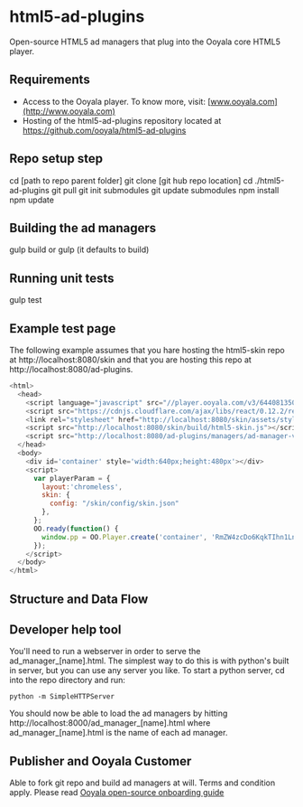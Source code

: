 # html5-ad-plugins
Open-source HTML5 ad managers that plug into the Ooyala core HTML5 player.

## Requirements
- Access to the Ooyala player. To know more, visit: [www.ooyala.com](http://www.ooyala.com)
- Hosting of the html5-ad-plugins repository located at https://github.com/ooyala/html5-ad-plugins

## Repo setup step

cd [path to repo parent folder]
git clone [git hub repo location]
cd ./html5-ad-plugins
git pull
git init submodules
git update submodules
npm install
npm update


## Building the ad managers
gulp build
or
gulp (it defaults to build)

## Running unit tests
gulp test

## Example test page
The following example assumes that you hare hosting the html5-skin repo at http://localhost:8080/skin and that you are hosting this repo at http://localhost:8080/ad-plugins.
```javascript
<html>
  <head>
    <script language="javascript" src="//player.ooyala.com/v3/6440813504804d76ba35c8c787a4b33c?debug=true&platform=html5"></script>
    <script src="https://cdnjs.cloudflare.com/ajax/libs/react/0.12.2/react.js"></script>
    <link rel="stylesheet" href="http://localhost:8080/skin/assets/styles.css"/>
    <script src="http://localhost:8080/skin/build/html5-skin.js"></script>
    <script src="http://localhost:8080/ad-plugins/managers/ad-manager-vast.js"></script>
  </head>
  <body>
    <div id='container' style='width:640px;height:480px'></div>
    <script>
      var playerParam = {
        layout:'chromeless',
        skin: {
          config: "/skin/config/skin.json"
        },
      };
      OO.ready(function() {
        window.pp = OO.Player.create('container', 'RmZW4zcDo6KqkTIhn1LnowEZyUYn5Tb2', playerParam);
      });
    </script>
  </body>
</html>
```

## Structure and Data Flow


## Developer help tool
You'll need to run a webserver in order to serve the ad_manager_[name].html.
The simplest way to do this is with python's built in server, but you can use any server you like.
To start a python server, cd into the repo directory and run:

    python -m SimpleHTTPServer

You should now be able to load the ad managers by hitting http://localhost:8000/ad_manager_[name].html
where ad_manager_[name].html is the name of each ad manager.

## Publisher and Ooyala Customer
Able to fork git repo and build ad managers at will. Terms and condition apply. Please read [Ooyala open-source onboarding guide](http://www.ooyala.com)
